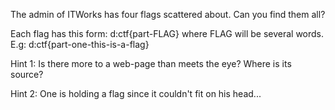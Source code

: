 The admin of ITWorks has four flags scattered about. Can you find them all?

Each flag has this form: d:ctf{part-FLAG} where FLAG will be several words.
E.g: d:ctf{part-one-this-is-a-flag}

Hint 1: Is there more to a web-page than meets the eye? Where is its source?

Hint 2: One is holding a flag since it couldn't fit on his head...
